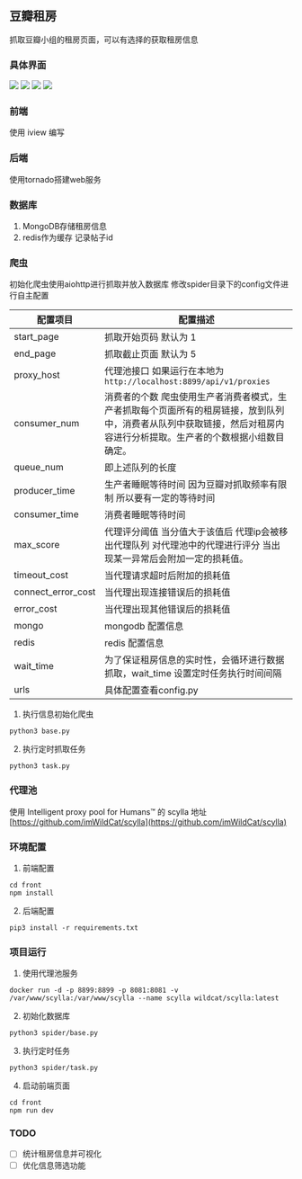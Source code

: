 ## 豆瓣租房

抓取豆瓣小组的租房页面，可以有选择的获取租房信息

### 具体界面

![](http://ww1.sinaimg.cn/large/006r0i4lly1fue3to4slsj32e81j04m9.jpg)
![](http://ww1.sinaimg.cn/large/006r0i4lly1fug0yb9objj32e81j07lr.jpg)
![](http://ww1.sinaimg.cn/large/006r0i4lly1fug0yb9himj32e81j0trv.jpg)
![](http://ww1.sinaimg.cn/large/006r0i4lly1fue3tpduvcj32e81j01kx.jpg)


### 前端

使用 iview 编写

### 后端

使用tornado搭建web服务

### 数据库

1. MongoDB存储租房信息
2. redis作为缓存 记录帖子id

### 爬虫

初始化爬虫使用aiohttp进行抓取并放入数据库 修改spider目录下的config文件进行自主配置

| 配置项目           | 配置描述                                                     |
| ------------------ | ------------------------------------------------------------ |
| start_page         | 抓取开始页码 默认为 1                                        |
| end_page           | 抓取截止页面 默认为 5                                        |
| proxy_host         | 代理池接口 如果运行在本地为 `http://localhost:8899/api/v1/proxies` |
| consumer_num       | 消费者的个数 爬虫使用生产者消费者模式，生产者抓取每个页面所有的租房链接，放到队列中，消费者从队列中获取链接，然后对租房内容进行分析提取。生产者的个数根据小组数目确定。 |
| queue_num          | 即上述队列的长度                                             |
| producer_time      | 生产者睡眠等待时间 因为豆瓣对抓取频率有限制 所以要有一定的等待时间 |
| consumer_time      | 消费者睡眠等待时间                                           |
| max_score          | 代理评分阈值 当分值大于该值后 代理ip会被移出代理队列 对代理池中的代理进行评分 当出现某一异常后会附加一定的损耗值。 |
| timeout_cost       | 当代理请求超时后附加的损耗值                                 |
| connect_error_cost | 当代理出现连接错误后的损耗值                                 |
| error_cost         | 当代理出现其他错误后的损耗值                                 |
| mongo              | mongodb 配置信息                                             |
| redis              | redis 配置信息                                               |
| wait_time          | 为了保证租房信息的实时性，会循环进行数据抓取，wait_time 设置定时任务执行时间间隔 |
| urls               | 具体配置查看config.py                                        |

1. 执行信息初始化爬虫

```
python3 base.py
```

2. 执行定时抓取任务

```
python3 task.py
```

### 代理池

使用 Intelligent proxy pool for Humans™ 的 scylla 地址
[https://github.com/imWildCat/scylla](https://github.com/imWildCat/scylla)

### 环境配置

1. 前端配置

```
cd front
npm install
```

2. 后端配置

```
pip3 install -r requirements.txt
```

### 项目运行

1. 使用代理池服务

```
docker run -d -p 8899:8899 -p 8081:8081 -v /var/www/scylla:/var/www/scylla --name scylla wildcat/scylla:latest
```

2. 初始化数据库

```
python3 spider/base.py
```

3. 执行定时任务

```
python3 spider/task.py
```

4. 启动前端页面

```
cd front
npm run dev
```

### TODO

- [ ] 统计租房信息并可视化
- [ ] 优化信息筛选功能
